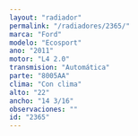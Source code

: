 ```yaml
---
layout: "radiador"
permalink: "/radiadores/2365/"
marca: "Ford"
modelo: "Ecosport"
ano: "2011"
motor: "L4 2.0"
transmision: "Automática"
parte: "8005AA"
clima: "Con clima"
alto: "22"
ancho: "14 3/16"
observaciones: ""
id: "2365"
---
```



